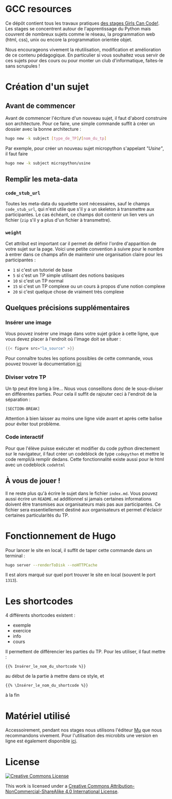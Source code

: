 # GCC resources
Ce dépôt contient tous les travaux pratiques [des stages Girls Can 
Code!](https://girlscancode.fr/). Les stages se concentrent autour de 
l'apprentissage du Python mais couvrent de nombreux sujets comme le réseau,
la programmation web (html, css), unix ou encore la programmation orientée
objet.

Nous encourageons vivement la réutilisation, modification et amélioration de
ce contenu pédagogique. En particulier si vous souhaitez vous servir de ces
sujets pour des cours ou pour monter un club d'informatique, faites-le sans
scrupules !

# Création d'un sujet

## Avant de commencer

Avant de commencer l'écriture d'un nouveau sujet, il faut d'abord construire son
architecture. Pour ce faire, une simple commande suffit à créer un dossier avec
la bonne architecture : 
```bash
hugo new -k subject [type_de_TP]/[nom_du_tp]
```

Par exemple, pour créer un nouveau sujet micropython s'appelant _"Usine"_, il
faut faire 
```bash
hugo new -k subject micropython/usine
```

## Remplir les meta-data

### `code_stub_url`

Toutes les meta-data du squelette sont nécessaires, sauf le champs
`code_stub_url`, qui n'est utile que s'il y a un skeleton à transmettre aux
participantes. Le cas échéant, ce champs doit contenir un lien vers un fichier
(`zip` s'il y a plus d'un fichier à transmettre). 

### `weight`
Cet attribut est important car il permet de définir l'ordre d'apparition de
votre sujet sur la page. 
Voici une petite convention à suivre pour le nombre à entrer dans ce champs afin 
de maintenir une organisation claire pour les participantes : 
- `1` si c'est un tutoriel de base
- `5` si c'est un TP simple utilisant des notions basiques
- `10` si c'est un TP normal
- `15` si c'est un TP complexe ou un cours à propos d'une notion complexe
- `20` si c'est quelque chose de vraiment très complexe


## Quelques précisions supplémentaires

### Insérer une image

Vous pouvez insérer une image dans votre sujet grâce à cette ligne, que vous
devez placer à l'endroit où l'image doit se situer : 
```go
{{< figure src="la_source" >}}
```

Pour connaître toutes les options possibles de cette commande, vous pouvez
trouver la documentation [ici](https://gohugo.io/content-management/shortcodes/#use-hugos-built-in-shortcodes)

### Diviser votre TP

Un tp peut être long à lire... Nous vous conseillons donc de le sous-diviser en différentes parties.
Pour cela il suffit de rajouter ceci à l'endroit de la séparation :

```
[SECTION-BREAK]
```

Attention à bien laisser au moins une ligne vide avant et après cette balise pour éviter tout problème.

### Code interactif

Pour que l'élève puisse exécuter et modifier du code python directement sur le navigateur, il faut créer un codeblock de type `codepython` et mettre le code rempli/à remplir dedans.
Cette fonctionnalité existe aussi pour le html avec un codeblock `codehtml`

## À vous de jouer !

Il ne reste plus qu'à écrire le sujet dans le fichier `index.md`. Vous pouvez
aussi écrire un `README.md` additionnel si jamais certaines informations doivent
être transmises aux organisateurs mais pas aux participantes. 
Ce fichier sera essentiellement destiné aux organisateurs et permet d'éclaicir certaines
particularités du TP. 



# Fonctionnement de Hugo
Pour lancer le site en local, il suffit de taper cette commande dans un
terminal : 
```bash
hugo server --renderToDisk --noHTTPCache
```
Il est alors marqué sur quel port trouver le site en local (souvent le port `1313`).

# Les shortcodes
4 différents shortcodes existent :
* exemple
* exercice
* info
* cours

Il permettent de différencier les parties du TP. Pour les utiliser, il faut mettre :
```
{{% Insérer_le_nom_du_shortcode %}}
```
au début de la partie à mettre dans ce style, et 
```
{{% \Insérer_le_nom_du_shortcode %}}
```
à la fin

# Matériel utilisé
Accessoirement, pendant nos stages nous utilisons l'éditeur
[Mu](https://codewith.mu/) que nous recommandons vivement. Pour l'utilisation
des microbits une version en ligne est également disponible
[ici](https://python.microbit.org/v/2.0).


# License
<a rel="license" href="http://creativecommons.org/licenses/by-nc-sa/4.0/">
<img alt="Creative Commons License" style="border-width:0"
src="https://i.creativecommons.org/l/by-nc-sa/4.0/88x31.png" /></a>

This work is licensed under a [Creative Commons
Attribution-NonCommercial-ShareAlike 4.0 International
License](http://creativecommons.org/licenses/by-nc-sa/4.0/).
